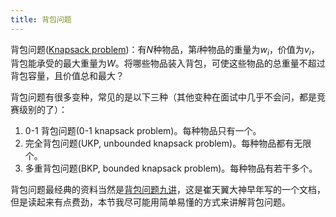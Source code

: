 ```yaml
---
title: 背包问题
---
```


背包问题([Knapsack problem](https://en.wikipedia.org/wiki/Knapsack_problem))：有$N$种物品，第$i$种物品的重量为$w_i$，价值为$v_i$，背包能承受的最大重量为$W$。将哪些物品装入背包，可使这些物品的总重量不超过背包容量，且价值总和最大？

背包问题有很多变种，常见的是以下三种（其他变种在面试中几乎不会问，都是竞赛级别的了）：

1. 0-1 背包问题(0-1 knapsack problem)。每种物品只有一个。
1. 完全背包问题(UKP, unbounded knapsack problem)。每种物品都有无限个。
2. 多重背包问题(BKP, bounded knapsack problem)。每种物品有若干多个。

背包问题最经典的资料当然是[背包问题九讲](https://github.com/tianyicui/pack)，这是崔天翼大神早年写的一个文档，但是读起来有点费劲，本节我尽可能用简单易懂的方式来讲解背包问题。

